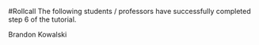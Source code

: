 #Rollcall
The following students / professors have successfully completed step 6 of the tutorial.

Brandon Kowalski
